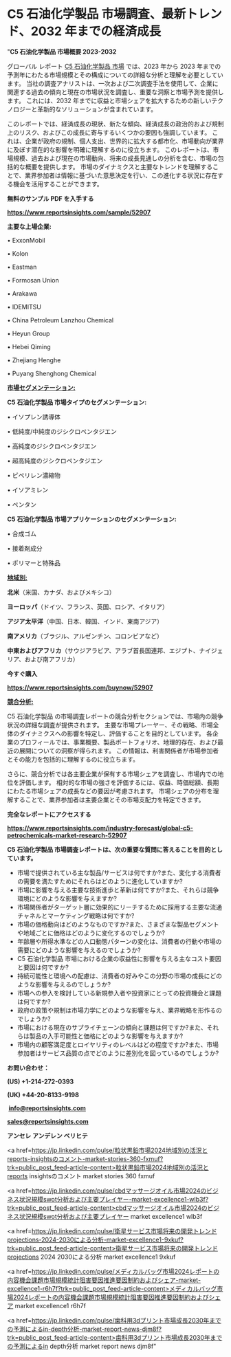 # C5 石油化学製品 市場調査、最新トレンド、2032 年までの経済成長

"<strong>C5 石油化学製品 市場概要 2023-2032</strong>

グローバル レポート <a href=https://www.reportsinsights.com/sample/52907>C5 石油化学製品 市場</a> では、2023 年から 2023 年までの予測年にわたる市場規模とその構成についての詳細な分析と理解を必要としています。 当社の調査アナリストは、一次および二次調査手法を使用して、企業に関連する過去の傾向と現在の市場状況を調査し、重要な洞察と市場予測を提供します。 これには、2032 年までに収益と市場シェアを拡大​​するための新しいテクノロジーと革新的なソリューションが含まれています。

このレポートでは、経済成長の現状、新たな傾向、経済成長の政治的および規制上のリスク、およびこの成長に寄与するいくつかの要因も強調しています。 これは、企業が政府の規制、個人支出、世界的に拡大する都市化、市場動向が業界に及ぼす潜在的な影響を明確に理解するのに役立ちます。 このレポートは、市場規模、過去および現在の市場動向、将来の成長見通しの分析を含む、市場の包括的な概要を提供します。 市場のダイナミクスと主要なトレンドを理解することで、業界参加者は情報に基づいた意思決定を行い、この進化する状況に存在する機会を活用することができます。

<strong><b>無料のサンプル PDF を入手する</b></strong>

<a href=https://www.reportsinsights.com/sample/52907><strong><u>https://www.reportsinsights.com/sample/52907</u></strong></a>

<strong>主要な上場企業:</strong>

• ExxonMobil

• Kolon

• Eastman

• Formosan Union

• Arakawa

• IDEMITSU

• China Petroleum Lanzhou Chemical

• Heyun Group

• Hebei Qiming

• Zhejiang Henghe

• Puyang Shenghong Chemical

<strong><u>市場セグメンテーション</u></strong><strong><u>:</u></strong>

<strong>C5 石油化学製品 市場タイプのセグメンテーション:</strong>

• イソプレン誘導体

• 低純度/中純度のジシクロペンタジエン

• 高純度のジシクロペンタジエン

• 超高純度のジシクロペンタジエン

• ピペリレン濃縮物

• イソアミレン

• ペンタン

<strong>C5 石油化学製品 市場アプリケーションのセグメンテーション:</strong>

• 合成ゴム

• 接着剤成分

• ポリマーと特殊品

<strong><u>地域別</u></strong><strong><u>:</u></strong>

<strong>北米</strong>（米国、カナダ、およびメキシコ）

<strong>ヨーロッパ</strong>（ドイツ、フランス、英国、ロシア、イタリア）

<strong>アジア太平洋</strong>（中国、日本、韓国、インド、東南アジア）

<strong>南アメリカ</strong>（ブラジル、アルゼンチン、コロンビアなど）

<strong>中東およびアフリカ</strong>（サウジアラビア、アラブ首長国連邦、エジプト、ナイジェリア、および南アフリカ）

<strong>今すぐ購入</strong>

<a href=https://www.reportsinsights.com/buynow/52907><strong><u>https://www.reportsinsights.com/buynow/52907</u></strong></a>

<strong><u>競合分析:</u></strong>

C5 石油化学製品 の市場調査レポートの競合分析セクションでは、市場内の競争状況の詳細な調査が提供されます。 主要な市場プレーヤー、その戦略、市場全体のダイナミクスへの影響を特定し、評価することを目的としています。 各企業のプロフィールでは、事業概要、製品ポートフォリオ、地理的存在、および最近の展開についての洞察が得られます。 この情報は、利害関係者が市場参加者とその能力を包括的に理解するのに役立ちます。

さらに、競合分析では各主要企業が保有する市場シェアを調査し、市場内での地位を評価します。 相対的な市場の強さを評価するには、収益、時価総額、長期にわたる市場シェアの成長などの要因が考慮されます。 市場シェアの分布を理解することで、業界参加者は主要企業とその市場支配力を特定できます。

<strong>完全なレポートにアクセスする</strong>

<a href=https://www.reportsinsights.com/industry-forecast/global-c5-petrochemicals-market-research-52907><strong><u><b>https://www.reportsinsights.com/industry-forecast/global-c5-petrochemicals-market-research-52907</b></u></strong></a>

<strong><b>C5 石油化学製品 市場調査レポートは、次の重要な質問に答えることを目的としています。</b></strong>
<ul>
  <li>市場で提供されている主な製品/サービスは何ですか?また、変化する消費者の需要を満たすためにそれらはどのように進化していますか?</li>
  <li>市場に影響を与える主要な技術進歩と革新は何ですか?また、それらは競争環境にどのような影響を与えますか?</li>
  <li>市場関係者がターゲット層に効果的にリーチするために採用する主要な流通チャネルとマーケティング戦略は何ですか?</li>
  <li>市場の価格動向はどのようなものですか?また、さまざまな製品セグメントや地域ごとに価格はどのように変化するのでしょうか?</li>
  <li>年齢層や所得水準などの人口動態パターンの変化は、消費者の行動や市場の需要にどのような影響を与えるのでしょうか?</li>
  <li>C5 石油化学製品 市場における企業の収益性に影響を与える主なコスト要因と要因は何ですか?</li>
  <li>持続可能性と環境への配慮は、消費者の好みやこの分野の市場の成長にどのような影響を与えるのでしょうか?</li>
  <li>市場への参入を検討している新規参入者や投資家にとっての投資機会と課題は何ですか?</li>
  <li>政府の政策や規制は市場力学にどのような影響を与え、業界戦略を形作るのでしょうか?</li>
  <li>市場における現在のサプライチェーンの傾向と課題は何ですか?また、それらは製品の入手可能性と価格にどのような影響を与えますか?</li>
  <li>市場内の顧客満足度とロイヤリティのレベルはどの程度ですか?また、市場参加者はサービス品質の点でどのように差別化を図っているのでしょうか?</li>
</ul>
<strong>お問い合わせ：</strong>

<strong>(US) +1-214-272-0393</strong>

<strong>(UK) +44-20-8133-9198</strong>

<strong> </strong><a href=info@reportsinsights.com><strong><u>info@reportsinsights.com</u></strong></a>

<a href=sales@reportsinsights.com><strong><u>sales@reportsinsights.com</u></strong></a>

<strong>アンセレ アンデレン ベリヒテ</strong>

<a href=https://jp.linkedin.com/pulse/粒状黒鉛市場2024地域別の活況とreports-insightsのコメント-market-stories-360-fxmuf?trk=public_post_feed-article-content>粒状黒鉛市場2024地域別の活況とreports insightsのコメント market stories 360 fxmuf</a>

<a href=https://jp.linkedin.com/pulse/cbdマッサージオイル市場2024のビジネス状況規模swot分析および主要プレイヤー-market-excellence1-wlb3f?trk=public_post_feed-article-content>cbdマッサージオイル市場2024のビジネス状況規模swot分析および主要プレイヤー market excellence1 wlb3f</a>

<a href=https://jp.linkedin.com/pulse/衛星サービス市場将来の開発トレンドprojections-2024-2030による分析-market-excellence1-9xkuf?trk=public_post_feed-article-content>衛星サービス市場将来の開発トレンドprojections 2024 2030による分析 market excellence1 9xkuf</a>

<a href=https://jp.linkedin.com/pulse/メディカルバッグ市場2024レポートの内容機会課題市場規模統計阻害要因推進要因制約およびシェア-market-excellence1-r6h7f?trk=public_post_feed-article-content>メディカルバッグ市場2024レポートの内容機会課題市場規模統計阻害要因推進要因制約およびシェア market excellence1 r6h7f</a>

<a href=https://jp.linkedin.com/pulse/歯科用3dプリント市場成長2030年までの予測によるin-depth分析-market-report-news-djm8f?trk=public_post_feed-article-content>歯科用3dプリント市場成長2030年までの予測によるin depth分析 market report news djm8f</a>"
